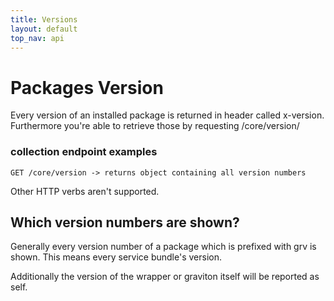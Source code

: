 ```yaml
---
title: Versions
layout: default
top_nav: api
---
```


# Packages Version

Every version of an installed package is returned in header called x-version. Furthermore you're able to 
retrieve those by requesting /core/version/

### collection endpoint examples
````
GET /core/version -> returns object containing all version numbers
````

Other HTTP verbs aren't supported. 

## Which version numbers are shown?
 
Generally every version number of a package which is prefixed with grv is shown.
This means every service bundle's version.
 
Additionally the version of the wrapper or graviton itself will be reported as self. 